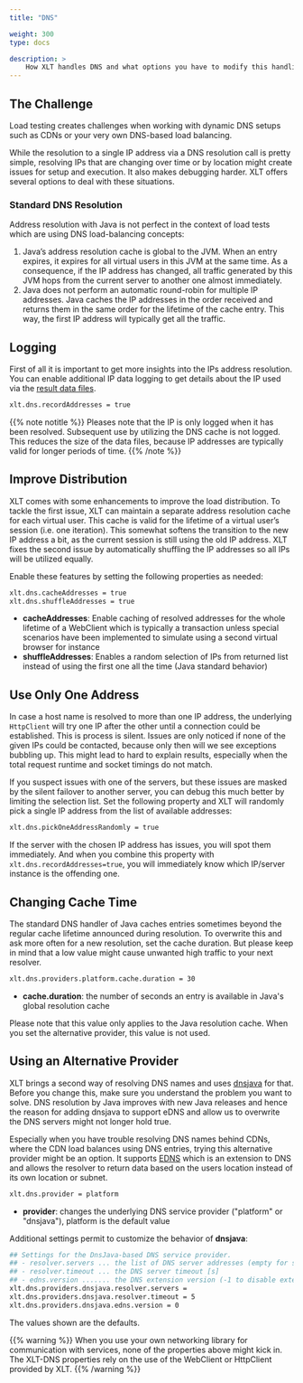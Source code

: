 ```yaml
---
title: "DNS"

weight: 300
type: docs

description: >
    How XLT handles DNS and what options you have to modify this handling as well as capture data.
---
```


## The Challenge

Load testing creates challenges when working with dynamic DNS setups such as CDNs or your very own DNS-based load balancing. 

While the resolution to a single IP address via a DNS resolution call is pretty simple, resolving IPs that are changing over time or by location might create issues for setup and execution. It also makes debugging harder. XLT offers several options to deal with these situations.

### Standard DNS Resolution
Address resolution with Java is not perfect in the context of load tests which are using DNS load-balancing concepts:

1. Java’s address resolution cache is global to the JVM. When an entry expires, it expires for all virtual users in this JVM at the same time. As a consequence, if the IP address has changed, all traffic generated by this JVM hops from the current server to another one almost immediately.
2. Java does not perform an automatic round-robin for multiple IP addresses. Java caches the IP addresses in the order received and returns them in the same order for the lifetime of the cache entry. This way, the first IP address will typically get all the traffic.

## Logging
First of all it is important to get more insights into the IPs address resolution. You can enable additional IP data logging to get details about the IP used via the [result data files](../150-results/#collected-values).

```bash
xlt.dns.recordAddresses = true
```
{{% note notitle %}}
Pleases note that the IP is only logged when it has been resolved. Subsequent use by utilizing the DNS cache is not logged. This reduces the size of the data files, because IP addresses are typically valid for longer periods of time.
{{% /note %}}


## Improve Distribution
XLT comes with some enhancements to improve the load distribution. To tackle the first issue, XLT can maintain a separate address resolution cache for each virtual user. This cache is valid for the lifetime of a virtual user’s session (i.e. one iteration). This somewhat softens the transition to the new IP address a bit, as the current session is still using the old IP address. XLT fixes the second issue by automatically shuffling the IP addresses so all IPs will be utilized equally.

Enable these features by setting the following properties as needed:

```bash
xlt.dns.cacheAddresses = true
xlt.dns.shuffleAddresses = true
```
* **cacheAddresses**: Enable caching of resolved addresses for the whole lifetime of a WebClient which is typically a transaction unless special scenarios have been implemented to simulate using a second virtual browser for instance
* **shuffleAddresses**: Enables a random selection of IPs from returned list instead of using the first one all the time (Java standard behavior)

## Use Only One Address
In case a host name is resolved to more than one IP address, the underlying `HttpClient` will try one IP after the other until a connection could be established. This is process is silent. Issues are only noticed if none of the given IPs could be contacted, because only then will we see exceptions bubbling up. This might lead to hard to explain results, especially when the total request runtime and socket timings do not match.

If you suspect issues with one of the servers, but these issues are masked by the silent failover to another server, you can debug this much better by limiting the selection list. Set the following property and XLT will randomly pick a single IP address from the list of available addresses:

```bash
xlt.dns.pickOneAddressRandomly = true
```

If the server with the chosen IP address has issues, you will spot them immediately. And when you combine this property with `xlt.dns.recordAddresses=true`, you will immediately know which IP/server instance is the offending one.


## Changing Cache Time
The standard DNS handler of Java caches entries sometimes beyond the regular cache lifetime announced during resolution. To overwrite this and ask more often for a new resolution, set the cache duration. But please keep in mind that a low value might cause unwanted high traffic to your next resolver.

```bash
xlt.dns.providers.platform.cache.duration = 30
```
* **cache.duration**: the number of seconds an entry is available in Java's global resolution cache

Please note that this value only applies to the Java resolution cache. When you set the alternative provider, this value is not used.

## Using an Alternative Provider
XLT brings a second way of resolving DNS names and uses <a href="https://github.com/dnsjava/dnsjava" target="_blank">dnsjava</a> for that. Before you change this, make sure you understand the problem you want to solve. DNS resolution by Java improves ẃith new Java releases and hence the reason for adding dnsjava to support eDNS and allow us to overwrite the DNS servers might not longer hold true. 

Especially when you have trouble resolving DNS names behind CDNs, where the CDN load balances using DNS entries, trying this alternative provider might be an option. It supports <a href="https://tools.ietf.org/html/rfc7871" target="_blank">EDNS</a> which is an extension to DNS and allows the resolver to return data based on the users location instead of its own location or subnet.

```bash
xlt.dns.provider = platform
```

* **provider**: changes the underlying DNS service provider ("platform" or "dnsjava"), platform is the default value

Additional settings permit to customize the behavior of **dnsjava**:

```bash
## Settings for the DnsJava-based DNS service provider.
## - resolver.servers ... the list of DNS server addresses (empty for system defaults)
## - resolver.timeout ... the DNS server timeout [s]
## - edns.version ....... the DNS extension version (-1 to disable extensions)
xlt.dns.providers.dnsjava.resolver.servers =
xlt.dns.providers.dnsjava.resolver.timeout = 5
xlt.dns.providers.dnsjava.edns.version = 0
```
The values shown are the defaults.

{{% warning %}}
When you use your own networking library for communication with services, none of the properties above might kick in. The XLT-DNS properties rely on the use of the WebClient or HttpClient provided by XLT.
{{% /warning %}}